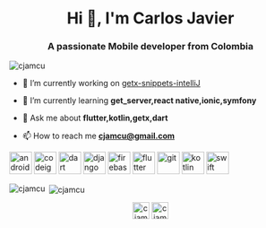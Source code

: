 <h1 align="center">Hi 👋, I'm Carlos Javier</h1>
<h3 align="center">A passionate Mobile developer from Colombia</h3>

<p align="left"> <img src="https://komarev.com/ghpvc/?username=cjamcu" alt="cjamcu" /> </p>

- 🔭 I’m currently working on [getx-snippets-intelliJ](https://github.com/cjamcu/getx-snippets-intelliJ)

- 🌱 I’m currently learning **get_server,react native,ionic,symfony**

- 💬 Ask me about **flutter,kotlin,getx,dart**

- 📫 How to reach me **cjamcu@gmail.com**

<p align="left"><img src="https://devicons.github.io/devicon/devicon.git/icons/android/android-original-wordmark.svg" alt="android" width="40" height="40"/> <img src="https://cdn.worldvectorlogo.com/logos/codeigniter.svg" alt="codeigniter" width="40" height="40"/> <img src="https://www.vectorlogo.zone/logos/dartlang/dartlang-icon.svg" alt="dart" width="40" height="40"/> <img src="https://devicons.github.io/devicon/devicon.git/icons/django/django-original.svg" alt="django" width="40" height="40"/> <img src="https://www.vectorlogo.zone/logos/firebase/firebase-icon.svg" alt="firebase" width="40" height="40"/> <img src="https://www.vectorlogo.zone/logos/flutterio/flutterio-icon.svg" alt="flutter" width="40" height="40"/> <img src="https://www.vectorlogo.zone/logos/git-scm/git-scm-icon.svg" alt="git" width="40" height="40"/> <img src="https://www.vectorlogo.zone/logos/kotlinlang/kotlinlang-icon.svg" alt="kotlin" width="40" height="40"/> <img src="https://devicons.github.io/devicon/devicon.git/icons/swift/swift-original-wordmark.svg" alt="swift" width="40" height="40"/></p>

<p><img align="left" src="https://github-readme-stats.vercel.app/api/top-langs/?username=cjamcu&layout=compact" alt="cjamcu" /></p>

<p>&nbsp;<img align="center" src="https://github-readme-stats.vercel.app/api?username=cjamcu&show_icons=true" alt="cjamcu" /></p>

<p align="center">
<a href="https://twitter.com/cjamcu" target="blank"><img align="center" src="https://cdn.jsdelivr.net/npm/simple-icons@3.0.1/icons/twitter.svg" alt="cjamcu" height="30" width="30" /></a>
<a href="https://linkedin.com/in/cjamcu" target="blank"><img align="center" src="https://cdn.jsdelivr.net/npm/simple-icons@3.0.1/icons/linkedin.svg" alt="cjamcu" height="30" width="30" /></a>
</p>
